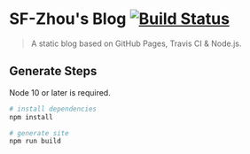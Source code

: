 # SF-Zhou's Blog [![Build Status](https://travis-ci.com/SF-Zhou/sf-zhou.github.io.svg?branch=blog)](https://travis-ci.com/SF-Zhou/sf-zhou.github.io)

> A static blog based on GitHub Pages, Travis CI & Node.js.

## Generate Steps

Node 10 or later is required.

``` bash
# install dependencies
npm install

# generate site
npm run build
```
